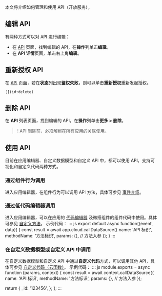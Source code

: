 本文将介绍如何管理和使用 API（开放服务）。
[](id:edit)
## 编辑 API 
有两种方式可以对 API 进行编辑：
- 在 [API](https://console.cloud.tencent.com/lowcode/datasource/connector) 页面，找到编辑的 API，在**操作**列单击**编辑**。
- 在 **API 详情**页面，单击右上角**编辑**。 

[](id:refresh)
## 重新授权 API 
在 [API](https://console.cloud.tencent.com/lowcode/datasource/connector) 页面，若在**状态**列出现**鉴权失败**，则可以单击**重新授权**重新发起授权。
	
	[](id:delete)
## 删除 API 
在 **API** 列表页面，找到编辑的 API，在**操作**列单击**更多 > 删除**。
>! API 删除前，必须解绑在所有应用的关联使用。


## 使用 API
目前在应用编辑器、自定义数据模型和自定义 API 中，都可以使用 API，支持可视化和自定义代码两种方式。

[](id:components)
### 通过组件行为调用 
进入应用编辑器，在组件行为可以调用 API 方法，具体可参见 [事件介绍](https://cloud.tencent.com/document/product/1301/86578)。

[](id:editor)
### 通过低代码编辑器调用 
进入应用编辑器，可以在应用的 [代码编辑器](https://cloud.tencent.com/document/product/1301/57912) 及微搭组件的组件代码中使用。具体可参见 [自定义方法](https://cloud.tencent.com/document/product/1301/68456#editor)。
示例代码：
<dx-codeblock>
:::  js
export default async function({event, data}) {
    const result = await app.cloud.callDataSource({
        name: 'API 标识',
        methodName: '方法标识',
        params: {}, // 方法入参
    });
}
:::
</dx-codeblock>

[](id:custom)
### 在自定义数据模型或自定义 API 中调用 
在自定义数据模型和自定义 API 中通过**自定义代码**方式，可以调用其他 API，具体可参见 [自定义代码（云函数）](https://cloud.tencent.com/document/product/1301/68440#api)。
示例代码：
<dx-codeblock>
:::  js
module.exports = async function (params, context) {
  const result = await context.callDataSource({
    name: 'API 标识',
    methodName: '方法标识',
    params: {}, // 方法入参
  });

  return {
    _id: '123456',
  };
};
:::
</dx-codeblock>


